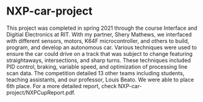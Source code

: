 # NXP-car-project

This project was completed in spring 2021 through the course Interface and Digitial Electronics at RIT. With my partner, Shery Mathews, we interfaced with different sensors, motors, K64F microcontroller, and others to build, program, and develop an autonomous car. Various techniques were used to ensure the car could drive on a track that was subject to change featuring straightaways, intersections, and sharp turns. These techniques included PID control, braking, variable speed, and optimization of processing line scan data. The competition detailed 13 other teams including students, teaching assistants, and our professor, Louis Beato. We were able to place 6th place. For a more detailed report, check NXP-car-project/NXPCupReport.pdf.
